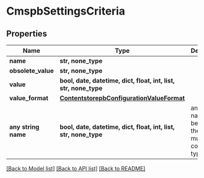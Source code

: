 # CmspbSettingsCriteria


## Properties
Name | Type | Description | Notes
------------ | ------------- | ------------- | -------------
**name** | **str, none_type** |  | [optional] 
**obsolete_value** | **str, none_type** |  | [optional] 
**value** | **bool, date, datetime, dict, float, int, list, str, none_type** |  | [optional] 
**value_format** | [**ContentstorepbConfigurationValueFormat**](ContentstorepbConfigurationValueFormat.md) |  | [optional] 
**any string name** | **bool, date, datetime, dict, float, int, list, str, none_type** | any string name can be used but the value must be the correct type | [optional]

[[Back to Model list]](../README.md#documentation-for-models) [[Back to API list]](../README.md#documentation-for-api-endpoints) [[Back to README]](../README.md)


